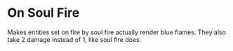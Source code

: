 # On Soul Fire

Makes entities set on fire by soul fire actually render blue flames. They also take 2 damage instead of 1, like soul
fire does.
